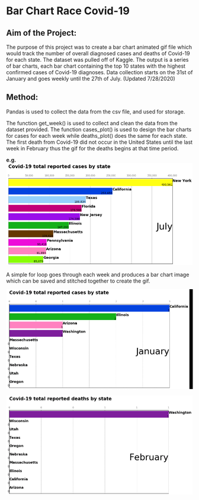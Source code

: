 # **Bar Chart Race Covid-19**
## Aim of the Project:
 The purpose of this project was to create a bar chart animated gif file which would track the number of overall diagnosed cases and deaths of Covid-19 for each state.
 The dataset was pulled off of Kaggle. The output is a series of bar charts, each bar chart containing the top 10 states with the highest confirmed cases of Covid-19 diagnoses.
 Data collection starts on the 31st of January and goes weekly until the 27th of July. (Updated 7/28/2020)
 
 ## Method:
 Pandas is used to collect the data from the csv file, and used for storage.
 
 The function get_week() is used to collect and clean the data from the dataset provided.
 The function cases_plot() is used to design the bar charts for cases for each week while deaths_plot() does the same for each state.
 The first death from Covid-19 did not occur in the United States until the last week in February thus the gif for the deaths begins at that time period.
 
 **e.g.**
![](Figure_23.png)
 
 A simple for loop goes through each week and produces a bar chart image which can be saved and stitched together to create the gif.
 
![](Cases_BarChartRace.gif)

![](Deaths_BarChartRace.gif)
